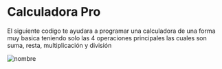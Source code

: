 # Calculadora Pro

El siguiente codigo te ayudara a programar una calculadora de una forma muy basica teniendo solo las 4 operaciones principales las cuales son suma, resta, multiplicación y división

![nombre](https://previews.123rf.com/images/dmitryguzhanin/dmitryguzhanin1611/dmitryguzhanin161100014/68424281-calculadora-b%C3%A1sica-con-n%C3%BAmero-cero-y-un-conjunto-de-d%C3%ADgitos-aislados-en-blanco-dise%C3%B1o-plano-eps-8-vector-ilustr.jpg)
